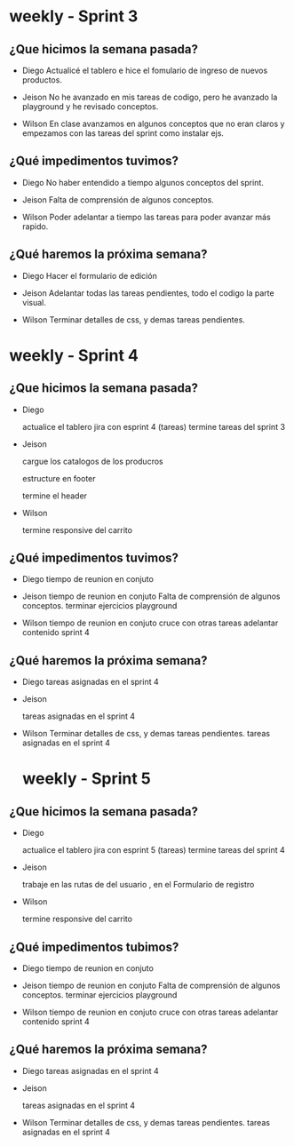 # weekly - Sprint 3

## ¿Que hicimos la semana pasada?

- Diego 
Actualicé el tablero e hice el fomulario de ingreso de nuevos productos.

- Jeison
No he avanzado en mis tareas de codigo, pero he avanzado la playground y he revisado conceptos.

- Wilson 
En clase avanzamos en algunos conceptos que no eran claros y empezamos con las tareas del sprint como instalar ejs.
 
## ¿Qué impedimentos tuvimos?

- Diego
No haber entendido a tiempo algunos conceptos del sprint.

- Jeison
Falta de comprensión de algunos conceptos.

- Wilson
Poder adelantar a tiempo las tareas para poder avanzar más rapido.

## ¿Qué haremos la próxima semana? 

- Diego
Hacer el formulario de edición 

- Jeison
Adelantar todas las tareas pendientes, todo el codigo la parte visual.

- Wilson 
Terminar detalles de css, y demas tareas pendientes.


# weekly - Sprint 4

## ¿Que hicimos la semana pasada?

- Diego 

    actualice el tablero jira con esprint 4 (tareas)
    termine tareas del sprint 3

- Jeison

    cargue los catalogos de los producros 

    estructure en footer 

    termine el header 

- Wilson 

    termine responsive del carrito

 
## ¿Qué impedimentos tuvimos?

- Diego 
     tiempo de reunion en conjuto

- Jeison
    tiempo de reunion en conjuto
    Falta de comprensión de algunos conceptos.
    terminar ejercicios playground

- Wilson 
    tiempo de reunion en conjuto
    cruce con otras tareas 
    adelantar contenido sprint 4


## ¿Qué haremos la próxima semana? 

- Diego 
    tareas asignadas en el sprint 4

- Jeison 

    tareas asignadas en el sprint 4

- Wilson 
Terminar detalles de css, y demas tareas pendientes.
    tareas asignadas en el sprint 4


    # weekly - Sprint 5

## ¿Que hicimos la semana pasada?

- Diego 

    actualice el tablero jira con esprint 5 (tareas)
    termine tareas del sprint 4


- Jeison

    trabaje en las rutas de del usuario , en el Formulario de registro 


- Wilson 

    termine responsive del carrito

 
## ¿Qué impedimentos tubimos?

- Diego 
     tiempo de reunion en conjuto

- Jeison
    tiempo de reunion en conjuto
    Falta de comprensión de algunos conceptos.
    terminar ejercicios playground

- Wilson 
    tiempo de reunion en conjuto
    cruce con otras tareas 
    adelantar contenido sprint 4


## ¿Qué haremos la próxima semana? 

- Diego 
    tareas asignadas en el sprint 4

- Jeison 

    tareas asignadas en el sprint 4

- Wilson 
Terminar detalles de css, y demas tareas pendientes.
    tareas asignadas en el sprint 4

